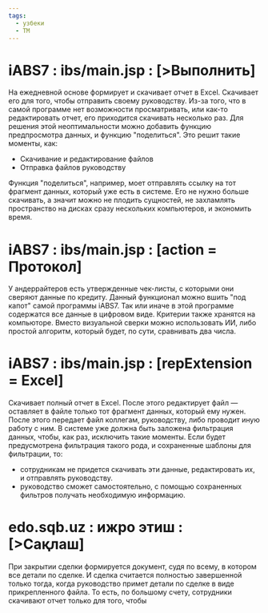 ```yaml
---
tags:
  - узбеки
  - TM
---
```

# iABS7 : ibs/main.jsp : \[>Выполнить]​
На ежедневной основе формирует и скачивает отчет в Excel. 
Скачивает его для того, чтобы отправить своему руководству. 
Из-за того, что в самой программе нет возможности просматривать, или как-то редактировать отчет, его приходится скачивать несколько раз. 
Для решения этой неоптимальности можно добавить функцию предпросмотра данных, и функцию "поделиться". Это решит такие моменты, как:
- Скачивание и редактирование файлов
- Отправка файлов руководству

Функция "поделиться", например, моет отправлять ссылку на тот фрагмент данных, который уже есть в системе. Его не нужно больше скачивать, а значит можно не плодить сущностей, не захламлять пространство на дисках сразу нескольких компьютеров, и экономить время.

# iABS7 : ibs/main.jsp : \[action = Протокол]​
У андеррайтеров есть утвержденные чек-листы, с которыми они сверяют данные по кредиту. 
Данный функционал можно вшить "под капот" самой программы iABS7. Так или иначе в этой программе содержатся все данные в цифровом виде. Критерии также хранятся на компьюторе. 
Вместо визуальной сверки можно использовать ИИ, либо простой алгоритм, который будет, по сути, сравнивать два числа.

# iABS7 : ibs/main.jsp : \[repExtension = Excel]​
Скачивает полный отчет в Excel. После этого редактирует файл — оставляет в файле только тот фрагмент данных, который ему нужен. После этого передает файл коллегам, руководству, либо проводит иную работу с ним.
В системе уже должна быть заложена фильтрация данных, чтобы, как раз, исключить такие моменты. Если будет предусмотрена фильтрация такого рода, и сохраненные шаблоны для фильтрации, то:
- сотрудникам не придется скачивать эти данные, редактировать их, и отправлять руководству.
- руководство сможет самостоятельно, с помощью сохраненных фильтров получать необходимую информацию.

# edo.sqb.uz : ижро этиш : \[>Сақлаш]​
При закрытии сделки формируется документ, судя по всему, в котором все детали по сделке.  И сделка считается полностью завершенной только тогда, когда руководство примет детали по сделке в виде прикрепленного файла.
То есть, по большому счету, сотрудники скачивают отчет только для того, чтобы 